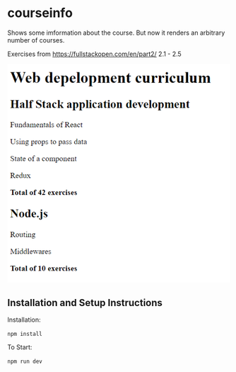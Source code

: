 # courseinfo

Shows some imformation about the course. But now it renders an arbitrary number of courses.

Exercises from https://fullstackopen.com/en/part2/
2.1 - 2.5

![Screenshot](public/Screenshot.png)

## Installation and Setup Instructions

Installation:

`npm install`  

To Start:

`npm run dev`  